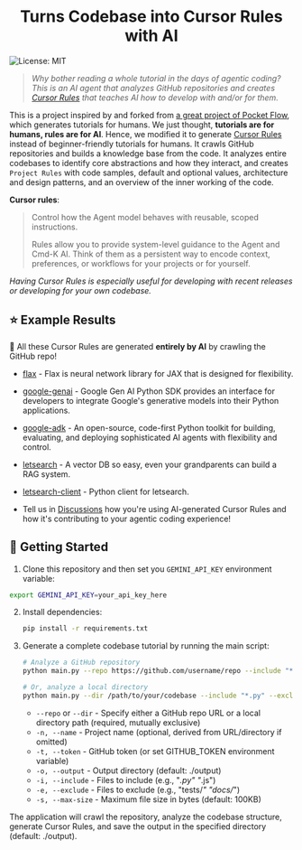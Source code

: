 <h1 align="center">Turns Codebase into Cursor Rules with AI</h1>

![License: MIT](https://img.shields.io/badge/License-MIT-yellow.svg)

> *Why bother reading a whole tutorial in the days of agentic coding? This is an AI agent that analyzes GitHub repositories and creates [Cursor Rules](https://docs.cursor.com/context/rules) that teaches AI how to develop with and/or for them.*

This is a project inspired by and forked from [a great project of Pocket Flow](https://github.com/The-Pocket/Tutorial-Codebase-Knowledge), which generates tutorials for humans. We just thought, **tutorials are for humans, rules are for AI**. Hence, we modified it to generate [Cursor Rules](https://docs.cursor.com/context/rules) instead of beginner-friendly tutorials for humans. It crawls GitHub repositories and builds a knowledge base from the code. It analyzes entire codebases to identify core abstractions and how they interact, and creates `Project Rules` with code samples, default and optional values, architecture and design patterns, and an overview of the inner working of the code.

**Cursor rules**:

 > Control how the Agent model behaves with reusable, scoped instructions.
 >
 > Rules allow you to provide system-level guidance to the Agent and Cmd-K AI. Think of them as a persistent way to encode context, preferences, or workflows for your projects or for yourself.

*Having Cursor Rules is especially useful for developing with recent releases or developing for your own codebase.*

## ⭐ Example Results

🤯 All these Cursor Rules are generated **entirely by AI** by crawling the GitHub repo!

- [flax](https://github.com/altaidevorg/rules-for-ai/blob/main/examples/flax/guide.mdc) - Flax is neural network library for JAX that is designed for flexibility.
- [google-genai](https://github.com/altaidevorg/rules-for-ai/blob/main/examples/google-genai/guide.mdc) - Google Gen AI Python SDK provides an interface for developers to integrate Google's generative models into their Python applications.
- [google-adk](https://github.com/altaidevorg/rules-for-ai/blob/main/examples/google-adk/guide.mdc) - An open-source, code-first Python toolkit for building, evaluating, and deploying sophisticated AI agents with flexibility and control.
- [letsearch](https://github.com/altaidevorg/letsearch/blob/main/.cursor/rules/guide.mdc) - A vector DB so easy, even your grandparents can build a RAG system.
- [letsearch-client](https://github.com/altaidevorg/letsearch-client/blob/main/.cursor/rules/guide.mdc) - Python client for letsearch.

- Tell us in [Discussions](https://github.com/altaidevorg/rules-for-ai/discussions) how you're using AI-generated Cursor Rules and how it's contributing to your agentic coding experience!

## 🚀 Getting Started

1. Clone this repository and then set you `GEMINI_API_KEY` environment variable:

```bash
export GEMINI_API_KEY=your_api_key_here
```

2. Install dependencies:

   ```bash
   pip install -r requirements.txt
   ```

3. Generate a complete codebase tutorial by running the main script:

    ```bash
    # Analyze a GitHub repository
    python main.py --repo https://github.com/username/repo --include "*.py" "*.js" --exclude "tests/*" --max-size 50000

    # Or, analyze a local directory
    python main.py --dir /path/to/your/codebase --include "*.py" --exclude "*test*"
    ```

    - `--repo` or `--dir` - Specify either a GitHub repo URL or a local directory path (required, mutually exclusive)
    - `-n, --name` - Project name (optional, derived from URL/directory if omitted)
    - `-t, --token` - GitHub token (or set GITHUB_TOKEN environment variable)
    - `-o, --output` - Output directory (default: ./output)
    - `-i, --include` - Files to include (e.g., "*.py" "*.js")
    - `-e, --exclude` - Files to exclude (e.g., "tests/*" "docs/*")
    - `-s, --max-size` - Maximum file size in bytes (default: 100KB)

The application will crawl the repository, analyze the codebase structure, generate  Cursor Rules, and save the output in the specified directory (default: ./output).
